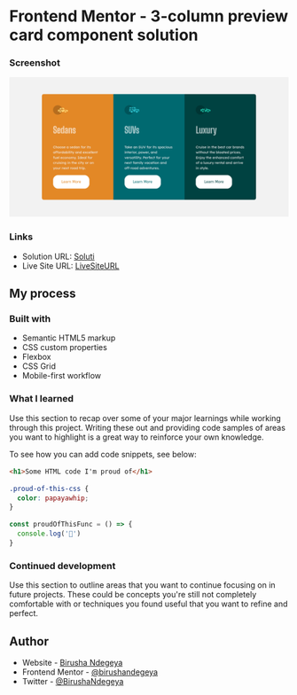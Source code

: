 # Frontend Mentor - 3-column preview card component solution

### Screenshot

![](./assets/column-preview-design.png)

### Links

- Solution URL: [Soluti](https://colum-preview-lovat.vercel.app/)
- Live Site URL: [LiveSiteURL](https://colum-preview-lovat.vercel.app/)

## My process

### Built with

- Semantic HTML5 markup
- CSS custom properties
- Flexbox
- CSS Grid
- Mobile-first workflow

### What I learned

Use this section to recap over some of your major learnings while working through this project. Writing these out and providing code samples of areas you want to highlight is a great way to reinforce your own knowledge.

To see how you can add code snippets, see below:

```html
<h1>Some HTML code I'm proud of</h1>
```
```css
.proud-of-this-css {
  color: papayawhip;
}
```
```js
const proudOfThisFunc = () => {
  console.log('🎉')
}
```

### Continued development

Use this section to outline areas that you want to continue focusing on in future projects. These could be concepts you're still not completely comfortable with or techniques you found useful that you want to refine and perfect.

## Author

- Website - [Birusha Ndegeya](https://myportfolio-chi-mocha.vercel.app/)
- Frontend Mentor - [@birushandegeya](https://www.frontendmentor.io/profile/BirushaNdegeya)
- Twitter - [@BirushaNdegeya](https://www.twitter.com/BirushaNdegeya)